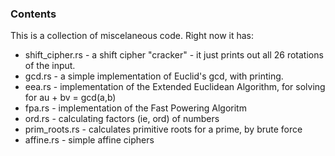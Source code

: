### Contents

This is a collection of miscelaneous code. Right now it has:

* shift_cipher.rs - a shift cipher "cracker" - it just prints out all 26 rotations of the input.
* gcd.rs - a simple implementation of Euclid's gcd, with printing.
* eea.rs - implementation of the Extended Euclidean Algorithm, for solving for au + bv = gcd(a,b)
* fpa.rs - implementation of the Fast Powering Algoritm
* ord.rs - calculating factors (ie, ord) of numbers
* prim_roots.rs - calculates primitive roots for a prime, by brute force
* affine.rs - simple affine ciphers